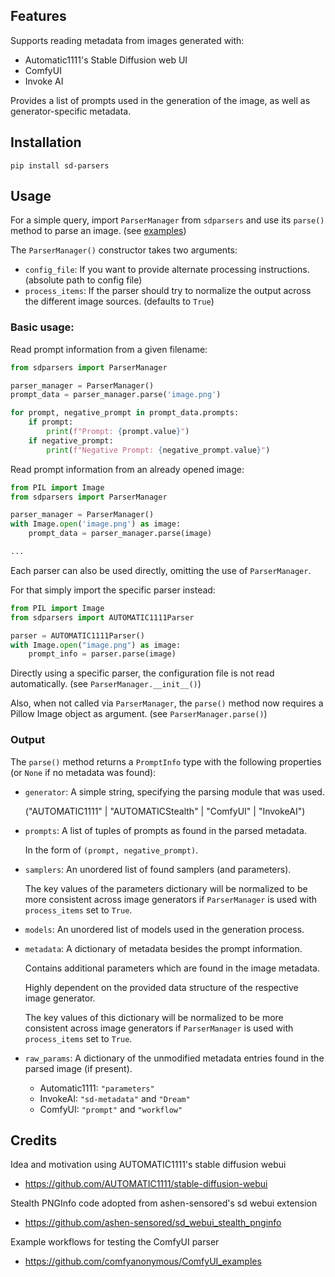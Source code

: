 
## Features

Supports reading metadata from images generated with:
* Automatic1111's Stable Diffusion web UI
* ComfyUI
* Invoke AI

Provides a list of prompts used in the generation of the image, as well as generator-specific metadata.

## Installation
```
pip install sd-parsers
```

## Usage
For a simple query, import ```ParserManager``` from ```sdparsers``` and use its ```parse()``` method to parse an image. (see [examples](https://github.com/d3x-at/sd-parsers/tree/master/examples))

The ```ParserManager()``` constructor takes two arguments:
* `config_file`: If you want to provide alternate processing instructions. (absolute path to config file)
* `process_items`: If the parser should try to normalize the output across the different image sources. (defaults to `True`)

### Basic usage:

Read prompt information from a given filename:
```python
from sdparsers import ParserManager

parser_manager = ParserManager()
prompt_data = parser_manager.parse('image.png')

for prompt, negative_prompt in prompt_data.prompts:
    if prompt:
        print(f"Prompt: {prompt.value}")
    if negative_prompt:
        print(f"Negative Prompt: {negative_prompt.value}")
```

Read prompt information from an already opened image:
```python
from PIL import Image
from sdparsers import ParserManager

parser_manager = ParserManager()
with Image.open('image.png') as image:
    prompt_data = parser_manager.parse(image)

...
```

Each parser can also be used directly, omitting the use of ```ParserManager```.

For that simply import the specific parser instead:
```python
from PIL import Image
from sdparsers import AUTOMATIC1111Parser

parser = AUTOMATIC1111Parser()
with Image.open("image.png") as image:
    prompt_info = parser.parse(image)
```

Directly using a specific parser, the configuration file is not read automatically. (see `ParserManager.__init__()`)

Also, when not called via `ParserManager`, the `parse()` method now requires a Pillow Image object as argument. (see `ParserManager.parse()`)


### Output
The `parse()` method returns a `PromptInfo` type with the following properties (or `None` if no metadata was found):
* `generator`: A simple string, specifying the parsing module that was used.

  ("AUTOMATIC1111" | "AUTOMATICStealth" | "ComfyUI" | "InvokeAI")

* `prompts`: A list of tuples of prompts as found in the parsed metadata.

  In the form of `(prompt, negative_prompt)`.

* `samplers`: An unordered list of found samplers (and parameters).

  The key values of the parameters dictionary will be normalized to be more consistent across image generators if `ParserManager` is used with `process_items` set to `True`.

* `models`: An unordered list of models used in the generation process.

* `metadata`: A dictionary of metadata besides the prompt information.

  Contains additional parameters which are found in the image metadata.

  Highly dependent on the provided data structure of the respective image generator.

  The key values of this dictionary will be normalized to be more consistent across image generators if ```ParserManager``` is used with ```process_items``` set to ```True```.
 
* ```raw_params```: A dictionary of the unmodified metadata entries found in the parsed image (if present).

  * Automatic1111: ```"parameters"```
  * InvokeAI: ```"sd-metadata"``` and ```"Dream"```
  * ComfyUI: ```"prompt"``` and ```"workflow"```


## Credits
Idea and motivation using AUTOMATIC1111's stable diffusion webui
- https://github.com/AUTOMATIC1111/stable-diffusion-webui

Stealth PNGInfo code adopted from ashen-sensored's sd webui extension
- https://github.com/ashen-sensored/sd_webui_stealth_pnginfo

Example workflows for testing the ComfyUI parser
- https://github.com/comfyanonymous/ComfyUI_examples